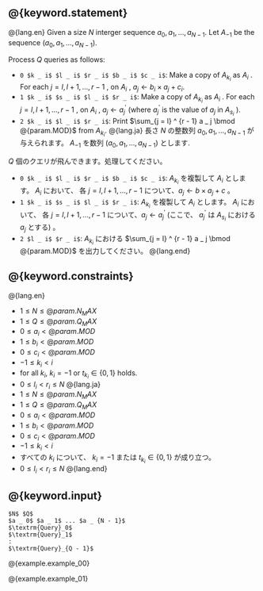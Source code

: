## @{keyword.statement}

@{lang.en}
Given a size $N$ interger sequence $a _ 0, a _ 1, \dots, a _ {N - 1}$.
Let $A _ {-1}$ be the sequence $(a _ 0, a _ 1, \dots, a _ {N - 1})$.

Process $Q$ queries as follows:

- `0 $k _ i$ $l _ i$ $r _ i$ $b _ i$ $c _ i$`: Make a copy of $A _ {k _ i}$ as $A _ i$ . For each $j = l, l+1, \dots, {r - 1}$ , on $A _ i$ , $a _ j \gets b _ i \times a _ j + c _ i$.
- `1 $k _ i$ $s _ i$ $l _ i$ $r _ i$`: Make a copy of $A _ {k _ i}$ as $A _ i$ . For each $j = l, l+1, \dots, {r - 1}$ , on $A _ i$ , $a _ j \gets a ^ {\prime} _ j$ (where $a ^ {\prime} _ j$ is the value of $a _ j$ in $A _ {s _ i}$ ).
- `2 $k _ i$ $l _ i$ $r _ i$`: Print $\sum_{j = l} ^ {r - 1} a _ j \bmod @{param.MOD}$ from $A _ {k _ i}$.
@{lang.ja}
長さ $N$ の整数列 $a_0, a_1, \dots, a_{N - 1}$ が与えられます。
$A _ {-1}$ を数列 $(a _ 0, a _ 1, \dots, a _ {N - 1})$ とします.

$Q$ 個のクエリが飛んできます。処理してください。

- `0 $k _ i$ $l _ i$ $r _ i$ $b _ i$ $c _ i$`: $A _ {k _ i}$ を複製して $A _ i$ とします。 $A _ i$ において、 各 $j = l, l+1, \dots, {r - 1}$ について、$a _ j \gets b \times a _ j + c$ 。
- `1 $k _ i$ $s _ i$ $l _ i$ $r _ i$`: $A _ {k _ i}$ を複製して $A _ i$ とします。 $A _ i$ において、 各 $j = l, l+1, \dots, {r - 1}$ について、$a _ j \gets a ^ {\prime} _ j$ (ここで、 $a ^ {\prime} _ j$ は $A _ {s _ i}$ における $a _ j$ とする) 。
- `2 $l _ i$ $r _ i$`: $A _ {k _ i}$ における $\sum_{j = l} ^ {r - 1} a _ j \bmod @{param.MOD}$ を出力してください。
@{lang.end}

## @{keyword.constraints}

@{lang.en}
- $1 \leq N \leq @{param.N_MAX}$
- $1 \leq Q \leq @{param.Q_MAX}$
- $0 \leq a _ i \lt @{param.MOD}$
- $1 \leq b _ i \lt @{param.MOD}$
- $0 \leq c _ i \lt @{param.MOD}$
- $-1 \leq k _ i \lt i$
- for all $k _ i$, $k _ i = -1$ or $t _ {k _ i} \in \lbrace 0,1\rbrace$ holds.
- $0 \leq l _ i \lt r _ i \leq N$
@{lang.ja}
- $1 \leq N \leq @{param.N_MAX}$
- $1 \leq Q \leq @{param.Q_MAX}$
- $0 \leq a _ i \lt @{param.MOD}$
- $1 \leq b _ i \lt @{param.MOD}$
- $0 \leq c _ i \lt @{param.MOD}$
- $-1 \leq k _ i \lt i$
- すべての $k _ i$ について、 $k _ i = -1$ または $t _ {k _ i} \in \lbrace 0,1\rbrace$ が成り立つ。
- $0 \leq l _ i \lt r _ i \leq N$
@{lang.end}

## @{keyword.input}

~~~
$N$ $Q$
$a _ 0$ $a _ 1$ ... $a _ {N - 1}$
$\textrm{Query}_0$
$\textrm{Query}_1$
:
$\textrm{Query}_{Q - 1}$
~~~

@{example.example_00}

@{example.example_01}
